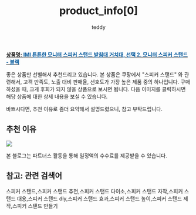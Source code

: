 ﻿---
layout: post
title: "product_info[0]"
author: teddy
categories: [ 가전제품 ]
tags: [스피커 스탠드,스피커 스탠드 추천,스피커 스탠드 다이소,스피커 스탠드 자작,스피커 스탠드 대용,스피커 스탠드 diy,스피커 스탠드 효과,스피커 스탠드 높이,스피커 스탠드 제작,스피커 스탠드 만들기]
image: https://static.coupangcdn.com/image/vendor_inventory/images/2018/12/23/0/5/ad1847ff-ec2d-4098-a9a9-41bb0e69aa89.png 
description: "쿠팡에서 스피커 스탠드 관련 상품으로 가장 고객 선호도가 높은 제품 중 하나입니다."
---

<a href="https://link.coupang.com/re/AFFSDP?lptag=AF7868842&pageKey=170410433&itemId=487543142&vendorItemId=4230583764&traceid=V0-153-aa8115953e2464b9"><b>상품명: <font color='#01579B'>IMI 튼튼한 모니터 스피커 스탠드 받침대 거치대, 선택 2. 모니터 스피커 스탠드 - 블랙</font></b></a>

좋은 상품만 선별해서 추천드리고 있습니다.
본 상품은 쿠팡에서 "스피커 스탠드" 와 관련해서, 고객 만족도, 노출 대비 판매율, 선호도가 가장 높은 제품 중의 하나입니다.
구매하셨을 때, 크게 후회가 되지 않을 상품으로 보시면 됩니다. 
다음 이미지를 클릭하시면 해당 상품에 대한 상세 내용을 보실 수 있습니다.

바쁘시다면, 추천 이유로 좀더 요약해서 설명드렸으니, 참고 부탁드립니다.

## 추천 이유 

<a href="https://link.coupang.com/re/AFFSDP?lptag=AF7868842&pageKey=170410433&itemId=487543142&vendorItemId=4230583764&traceid=V0-153-aa8115953e2464b9"><img src="https://thumbnail10.coupangcdn.com/thumbnails/remote/q89/image/vendor_inventory/a3f9/906088f3e680cfbc3668225558b6d8fc1ad81f6c421d77f8996147714e0a.png"></a> 

본 블로그는 파트너스 활동을 통해 일정액의 수수료를 제공받을 수 있습니다.

## 참고: 관련 검색어    
스피커 스탠드,스피커 스탠드 추천,스피커 스탠드 다이소,스피커 스탠드 자작,스피커 스탠드 대용,스피커 스탠드 diy,스피커 스탠드 효과,스피커 스탠드 높이,스피커 스탠드 제작,스피커 스탠드 만들기